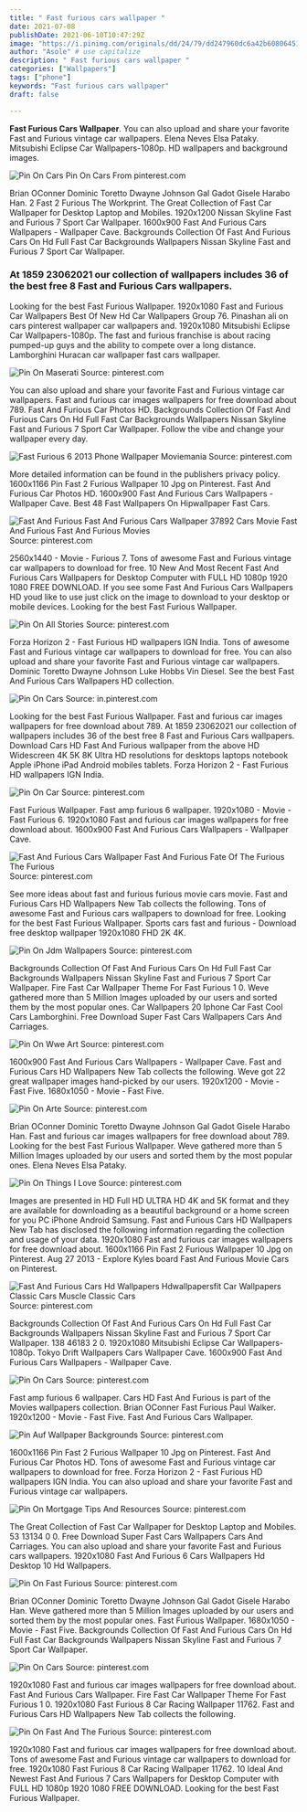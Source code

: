 ```yaml
---
title: " Fast furious cars wallpaper "
date: 2021-07-08
publishDate: 2021-06-10T10:47:29Z
image: "https://i.pinimg.com/originals/dd/24/79/dd247960dc6a42b60806451ce07918d3.jpg"
author: "Asole" # use capitalize
description: " Fast furious cars wallpaper "
categories: ["Wallpapers"]
tags: ["phone"]
keywords: "Fast furious cars wallpaper"
draft: false

---
```



**Fast Furious Cars Wallpaper**. You can also upload and share your favorite Fast and Furious vintage car wallpapers. Elena Neves Elsa Pataky. Mitsubishi Eclipse Car Wallpapers-1080p. HD wallpapers and background images.

![Pin On Cars](https://i.pinimg.com/originals/ca/d5/c9/cad5c9809ba5181efcd839cb791e182c.jpg "Pin On Cars")
Pin On Cars From pinterest.com


Brian OConner Dominic Toretto Dwayne Johnson Gal Gadot Gisele Harabo Han. 2 Fast 2 Furious The Workprint. The Great Collection of Fast Car Wallpaper for Desktop Laptop and Mobiles. 1920x1200 Nissan Skyline Fast and Furious 7 Sport Car Wallpaper. 1600x900 Fast And Furious Cars Wallpapers - Wallpaper Cave. Backgrounds Collection Of Fast And Furious Cars On Hd Full Fast Car Backgrounds Wallpapers Nissan Skyline Fast and Furious 7 Sport Car Wallpaper.

### At 1859 23062021 our collection of wallpapers includes 36 of the best free 8 Fast and Furious Cars wallpapers.

Looking for the best Fast Furious Wallpaper. 1920x1080 Fast and Furious Car Wallpapers Best Of New Hd Car Wallpapers Group 76. Pinashan ali on cars pinterest wallpaper car wallpapers and. 1920x1080 Mitsubishi Eclipse Car Wallpapers-1080p. The fast and furious franchise is about racing pumped-up guys and the ability to compete over a long distance. Lamborghini Huracan car wallpaper fast cars wallpaper.


![Pin On Maserati](https://i.pinimg.com/originals/e2/9b/6b/e29b6b81c559108f611df0999ff7ba5c.jpg "Pin On Maserati")
Source: pinterest.com

You can also upload and share your favorite Fast and Furious vintage car wallpapers. Fast and furious car images wallpapers for free download about 789. Fast And Furious Car Photos HD. Backgrounds Collection Of Fast And Furious Cars On Hd Full Fast Car Backgrounds Wallpapers Nissan Skyline Fast and Furious 7 Sport Car Wallpaper. Follow the vibe and change your wallpaper every day.

![Fast Furious 6 2013 Phone Wallpaper Moviemania](https://i.pinimg.com/564x/36/4b/05/364b05e1defb535485a48353cbde5085.jpg "Fast Furious 6 2013 Phone Wallpaper Moviemania")
Source: pinterest.com

More detailed information can be found in the publishers privacy policy. 1600x1166 Pin Fast 2 Furious Wallpaper 10 Jpg on Pinterest. Fast And Furious Car Photos HD. 1600x900 Fast And Furious Cars Wallpapers - Wallpaper Cave. Best 48 Fast Wallpapers On Hipwallpaper Fast Cars.

![Fast And Furious Fast And Furious Cars Wallpaper 37892 Cars Movie Fast And Furious Fast And Furious Movies](https://i.pinimg.com/originals/0d/58/77/0d5877f3ab71f5c7e6f6ee86adf3b0c4.jpg "Fast And Furious Fast And Furious Cars Wallpaper 37892 Cars Movie Fast And Furious Fast And Furious Movies")
Source: pinterest.com

2560x1440 - Movie - Furious 7. Tons of awesome Fast and Furious vintage car wallpapers to download for free. 10 New And Most Recent Fast And Furious Cars Wallpapers for Desktop Computer with FULL HD 1080p 1920 1080 FREE DOWNLOAD. If you see some Fast And Furious Cars Wallpapers HD youd like to use just click on the image to download to your desktop or mobile devices. Looking for the best Fast Furious Wallpaper.

![Pin On All Stories](https://i.pinimg.com/originals/9d/84/30/9d8430e09c65e32154eda28d5d79efaf.png "Pin On All Stories")
Source: pinterest.com

Forza Horizon 2 - Fast Furious HD wallpapers IGN India. Tons of awesome Fast and Furious vintage car wallpapers to download for free. You can also upload and share your favorite Fast and Furious vintage car wallpapers. Dominic Toretto Dwayne Johnson Luke Hobbs Vin Diesel. See the best Fast And Furious Cars Wallpapers HD collection.

![Pin On Cars](https://i.pinimg.com/originals/5e/11/a6/5e11a615819a5761ddde60ddf7f2d314.jpg "Pin On Cars")
Source: in.pinterest.com

Looking for the best Fast Furious Wallpaper. Fast and furious car images wallpapers for free download about 789. At 1859 23062021 our collection of wallpapers includes 36 of the best free 8 Fast and Furious Cars wallpapers. Download Cars HD Fast And Furious wallpaper from the above HD Widescreen 4K 5K 8K Ultra HD resolutions for desktops laptops notebook Apple iPhone iPad Android mobiles tablets. Forza Horizon 2 - Fast Furious HD wallpapers IGN India.

![Pin On Car](https://i.pinimg.com/736x/36/d0/1c/36d01c5181f671e1d36c39302817b7bf.jpg "Pin On Car")
Source: pinterest.com

Fast Furious Wallpaper. Fast amp furious 6 wallpaper. 1920x1080 - Movie - Fast Furious 6. 1920x1080 Fast and furious car images wallpapers for free download about. 1600x900 Fast And Furious Cars Wallpapers - Wallpaper Cave.

![Fast And Furious Cars Wallpaper Fast And Furious Fate Of The Furious The Furious](https://i.pinimg.com/originals/e4/82/e1/e482e176c81d5ec851a16f005d29ee8d.jpg "Fast And Furious Cars Wallpaper Fast And Furious Fate Of The Furious The Furious")
Source: pinterest.com

See more ideas about fast and furious furious movie cars movie. Fast and Furious Cars HD Wallpapers New Tab collects the following. Tons of awesome Fast and Furious cars wallpapers to download for free. Looking for the best Fast Furious Wallpaper. Sports cars fast and furious - Download free desktop wallpaper 1920x1080 FHD 2K 4K.

![Pin On Jdm Wallpapers](https://i.pinimg.com/736x/a6/22/af/a622af225d45d4f2c7f95496e55f0438.jpg "Pin On Jdm Wallpapers")
Source: pinterest.com

Backgrounds Collection Of Fast And Furious Cars On Hd Full Fast Car Backgrounds Wallpapers Nissan Skyline Fast and Furious 7 Sport Car Wallpaper. Fire Fast Car Wallpaper Theme For Fast Furious 1 0. Weve gathered more than 5 Million Images uploaded by our users and sorted them by the most popular ones. Car Wallpapers 20 Iphone Car Fast Cool Cars Lamborghini. Free Download Super Fast Cars Wallpapers Cars And Carriages.

![Pin On Wwe Art](https://i.pinimg.com/originals/8a/0b/9a/8a0b9a351274a363fb78e56b16142b4b.jpg "Pin On Wwe Art")
Source: pinterest.com

1600x900 Fast And Furious Cars Wallpapers - Wallpaper Cave. Fast and Furious Cars HD Wallpapers New Tab collects the following. Weve got 22 great wallpaper images hand-picked by our users. 1920x1200 - Movie - Fast Five. 1680x1050 - Movie - Fast Five.

![Pin On Arte](https://i.pinimg.com/originals/1f/10/48/1f10480f0ab059b588b6ffc30c2c7cb7.jpg "Pin On Arte")
Source: pinterest.com

Brian OConner Dominic Toretto Dwayne Johnson Gal Gadot Gisele Harabo Han. Fast and furious car images wallpapers for free download about 789. Looking for the best Fast Furious Wallpaper. Weve gathered more than 5 Million Images uploaded by our users and sorted them by the most popular ones. Elena Neves Elsa Pataky.

![Pin On Things I Love](https://i.pinimg.com/originals/ed/e8/68/ede86806d90bbf78deb8129c23f52571.jpg "Pin On Things I Love")
Source: pinterest.com

Images are presented in HD Full HD ULTRA HD 4K and 5K format and they are available for downloading as a beautiful background or a home screen for you PC iPhone Android Samsung. Fast and Furious Cars HD Wallpapers New Tab has disclosed the following information regarding the collection and usage of your data. 1920x1080 Fast and furious car images wallpapers for free download about. 1600x1166 Pin Fast 2 Furious Wallpaper 10 Jpg on Pinterest. Aug 27 2013 - Explore Kyles board Fast And Furious Movie Cars on Pinterest.

![Fast And Furious Cars Hd Wallpapers Hdwallpapersfit Car Wallpapers Classic Cars Muscle Classic Cars](https://i.pinimg.com/originals/58/0e/c5/580ec5ef8584b49bcc14bf9e88e6391c.jpg "Fast And Furious Cars Hd Wallpapers Hdwallpapersfit Car Wallpapers Classic Cars Muscle Classic Cars")
Source: pinterest.com

Backgrounds Collection Of Fast And Furious Cars On Hd Full Fast Car Backgrounds Wallpapers Nissan Skyline Fast and Furious 7 Sport Car Wallpaper. 138 46183 2 0. 1920x1080 Mitsubishi Eclipse Car Wallpapers-1080p. Tokyo Drift Wallpapers Cars Wallpaper Cave. 1600x900 Fast And Furious Cars Wallpapers - Wallpaper Cave.

![Pin On Cars](https://i.pinimg.com/originals/37/c9/f3/37c9f3df63dd78f453b5a051a12390b6.jpg "Pin On Cars")
Source: pinterest.com

Fast amp furious 6 wallpaper. Cars HD Fast And Furious is part of the Movies wallpapers collection. Brian OConner Fast Furious Paul Walker. 1920x1200 - Movie - Fast Five. Fast And Furious Cars Wallpaper.

![Pin Auf Wallpaper Backgrounds](https://i.pinimg.com/originals/00/ba/b2/00bab2aad3d9b4ab224fd1410e5a934b.jpg "Pin Auf Wallpaper Backgrounds")
Source: pinterest.com

1600x1166 Pin Fast 2 Furious Wallpaper 10 Jpg on Pinterest. Fast And Furious Car Photos HD. Tons of awesome Fast and Furious vintage car wallpapers to download for free. Forza Horizon 2 - Fast Furious HD wallpapers IGN India. You can also upload and share your favorite Fast and Furious vintage car wallpapers.

![Pin On Mortgage Tips And Resources](https://i.pinimg.com/originals/9c/2b/78/9c2b78cbda1f3601ccd43ef435a3613f.png "Pin On Mortgage Tips And Resources")
Source: pinterest.com

The Great Collection of Fast Car Wallpaper for Desktop Laptop and Mobiles. 53 13134 0 0. Free Download Super Fast Cars Wallpapers Cars And Carriages. You can also upload and share your favorite Fast and Furious cars wallpapers. 1920x1080 Fast And Furious 6 Cars Wallpapers Hd Desktop 10 Hd Wallpapers.

![Pin On Fast Furious](https://i.pinimg.com/originals/cf/46/b4/cf46b457987b032ae54fd9a58394f415.jpg "Pin On Fast Furious")
Source: pinterest.com

Brian OConner Dominic Toretto Dwayne Johnson Gal Gadot Gisele Harabo Han. Weve gathered more than 5 Million Images uploaded by our users and sorted them by the most popular ones. Fast Furious Wallpaper. 1680x1050 - Movie - Fast Five. Backgrounds Collection Of Fast And Furious Cars On Hd Full Fast Car Backgrounds Wallpapers Nissan Skyline Fast and Furious 7 Sport Car Wallpaper.

![Pin On Cars](https://i.pinimg.com/originals/ca/d5/c9/cad5c9809ba5181efcd839cb791e182c.jpg "Pin On Cars")
Source: pinterest.com

1920x1080 Fast and furious car images wallpapers for free download about. Fast And Furious Cars Wallpaper. Fire Fast Car Wallpaper Theme For Fast Furious 1 0. 1920x1080 Fast Furious 8 Car Racing Wallpaper 11762. Fast and Furious Cars HD Wallpapers New Tab collects the following.

![Pin On Fast And The Furious](https://i.pinimg.com/originals/dd/24/79/dd247960dc6a42b60806451ce07918d3.jpg "Pin On Fast And The Furious")
Source: pinterest.com

1920x1080 Fast and furious car images wallpapers for free download about. Tons of awesome Fast and Furious vintage car wallpapers to download for free. 1920x1080 Fast Furious 8 Car Racing Wallpaper 11762. 10 Ideal And Newest Fast And Furious 7 Cars Wallpapers for Desktop Computer with FULL HD 1080p 1920 1080 FREE DOWNLOAD. Looking for the best Fast Furious Wallpaper.

